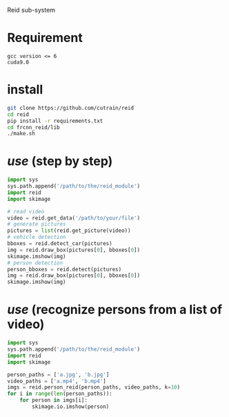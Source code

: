 Reid sub-system

# Requirement
```
gcc version <= 6
cuda9.0
```

# install
```bash
git clone https://github.com/cutrain/reid
cd reid
pip install -r requirements.txt
cd frcnn_reid/lib
./make.sh
```

# *use* (step by step)
```python
import sys
sys.path.append('/path/to/the/reid_module')
import reid
import skimage

# read video
video = reid.get_data('/path/to/your/file')
# generate pictures
pictures = list(reid.get_picture(video))
# vehicle detection
bboxes = reid.detect_car(pictures)
img = reid.draw_box(pictures[0], bboxes[0])
skimage.imshow(img)
# person detection
person_bboxes = reid.detect(pictures)
img = reid.draw_box(pictures[0], bboxes[0])
skimage.imshow(img)

```

# *use* (recognize persons from a list of video)
```python
import sys
sys.path.append('/path/to/the/reid_module')
import reid
import skimage

person_paths = ['a.jpg', 'b.jpg']
video_paths = ['a.mp4', 'b.mp4']
imgs = reid.person_reid(person_paths, video_paths, k=10)
for i in range(len(person_paths)):
	for person in imgs[i]:
		skimage.io.imshow(person)
```

